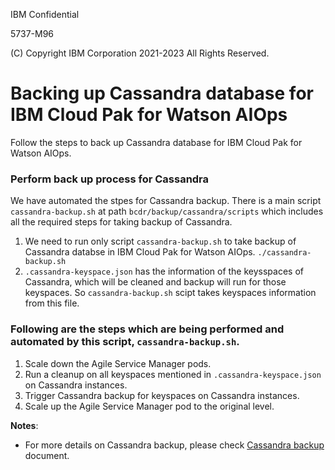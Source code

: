 IBM Confidential

5737-M96

(C) Copyright IBM Corporation 2021-2023 All Rights Reserved.

# Backing up  Cassandra database for IBM Cloud Pak for Watson AIOps

Follow the steps to back up Cassandra database for IBM Cloud Pak for Watson AIOps.


### Perform back up process for Cassandra

   We have automated the stpes for Cassandra backup. There is a main script `cassandra-backup.sh` at path `bcdr/backup/cassandra/scripts` which includes all the required steps for taking backup of Cassandra. 
   
   1. We need to run only script `cassandra-backup.sh` to take backup of Cassandra databse in IBM Cloud Pak for Watson AIOps.
      `./cassandra-backup.sh`
   2. `.cassandra-keyspace.json` has the information of the keysspaces of Cassandra, which will be cleaned and backup will run for those keyspaces. So `cassandra-backup.sh` scipt takes keyspaces information from this file.
   
   
   
   
   ### Following are the steps which are being performed and automated by this script, `cassandra-backup.sh`.
   
   1. Scale down the Agile Service Manager pods.
   2. Run a cleanup on all keyspaces mentioned in `.cassandra-keyspace.json` on Cassandra instances.
   3. Trigger Cassandra backup for keyspaces on Cassandra instances.
   4. Scale up the Agile Service Manager pod to the original level.
      


**Notes**:

- For more details on Cassandra backup, please check [Cassandra backup](https://www.ibm.com/docs/en/noi/1.6.3?topic=restore-backing-up-database-data-ocp#t_asm_ocp_backingupdbdata) document.
